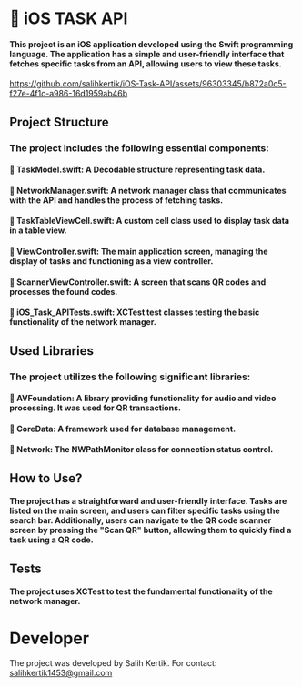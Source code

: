 #  iOS TASK API 

#### This project is an iOS application developed using the Swift programming language. The application has a simple and user-friendly interface that fetches specific tasks from an API, allowing users to view these tasks.

https://github.com/salihkertik/iOS-Task-API/assets/96303345/b872a0c5-f27e-4f1c-a986-16d1959ab46b

## Project Structure
### The project includes the following essential components:
####  TaskModel.swift:  A Decodable structure representing task data.
####  NetworkManager.swift: A network manager class that communicates with the API and handles the process of fetching tasks.
####  TaskTableViewCell.swift: A custom cell class used to display task data in a table view.
####  ViewController.swift: The main application screen, managing the display of tasks and functioning as a view controller.
####  ScannerViewController.swift: A screen that scans QR codes and processes the found codes.
####  iOS_Task_APITests.swift: XCTest test classes testing the basic functionality of the network manager.

## Used Libraries
### The project utilizes the following significant libraries:

####  AVFoundation: A library providing functionality for audio and video processing. It was used for QR transactions.
####  CoreData: A framework used for database management.
####  Network: The NWPathMonitor class for connection status control.

## How to Use?

#### The project has a straightforward and user-friendly interface. Tasks are listed on the main screen, and users can filter specific tasks using the search bar. Additionally, users can navigate to the QR code scanner screen by pressing the "Scan QR" button, allowing them to quickly find a task using a QR code.

## Tests
#### The project uses XCTest to test the fundamental functionality of the network manager.

# Developer
The project was developed by Salih Kertik. For contact: salihkertik1453@gmail.com



